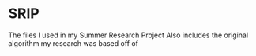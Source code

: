 # SRIP
The files I used in my Summer Research Project
Also includes the original algorithm my research was based off of
